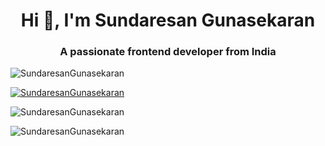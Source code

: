 <h1 align="center">Hi 👋, I'm Sundaresan Gunasekaran</h1>
<h3 align="center">A passionate frontend developer from India</h3>

<p align="left"> <img src="https://komarev.com/ghpvc/?username=SundaresanGunasekaran&label=Profile%20views&color=0e75b6&style=flat" alt="SundaresanGunasekaran" /> </p>

<p align="left"> <a href="https://github.com/ryo-ma/github-profile-trophy"><img src="https://github-profile-trophy.vercel.app/?username=SundaresanGunasekaran" alt="SundaresanGunasekaran" /></a> </p>

<p><img align="center" src="https://github-readme-stats.vercel.app/api?username=SundaresanGunasekaran&show_icons=true&locale=en&bg_color=30,e96443,904e95&title_color=fff&text_color=fff" alt="SundaresanGunasekaran" /></p>

<p><img align="center" src="https://github-readme-streak-stats.herokuapp.com/?user=SundaresanGunasekaran&" alt="SundaresanGunasekaran" /></p>
